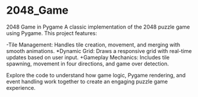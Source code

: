 # 2048_Game
2048 Game in Pygame
A classic implementation of the 2048 puzzle game using Pygame. This project features:

-Tile Management: Handles tile creation, movement, and merging with smooth animations.
*Dynamic Grid: Draws a responsive grid with real-time updates based on user input.
+Gameplay Mechanics: Includes tile spawning, movement in four directions, and game over detection.

Explore the code to understand how game logic, Pygame rendering, and event handling work together to create an engaging puzzle game experience.

